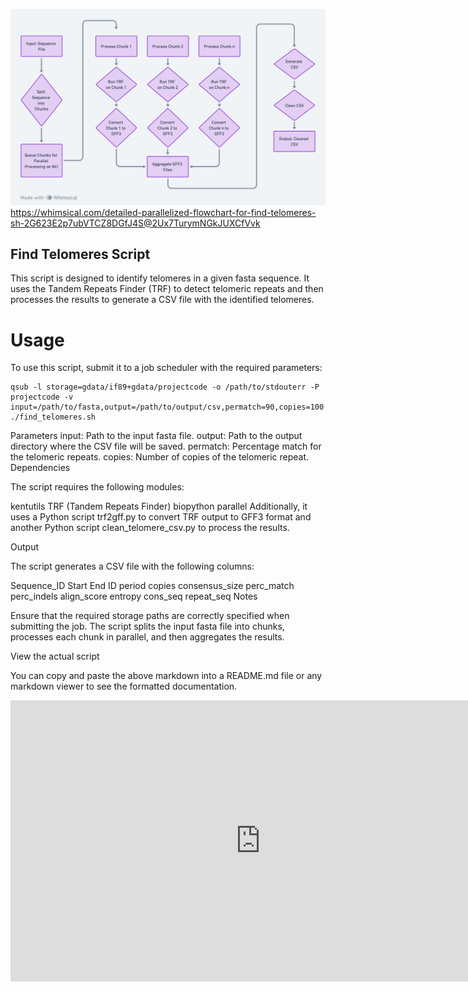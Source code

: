 ![Description of the Image](images/flow.png)
https://whimsical.com/detailed-parallelized-flowchart-for-find-telomeres-sh-2G623E2p7ubVTCZ8DGfJ4S@2Ux7TurymNGkJUXCfVvk

## Find Telomeres Script

This script is designed to identify telomeres in a given fasta sequence. It uses the Tandem Repeats Finder (TRF) to detect telomeric repeats and then processes the results to generate a CSV file with the identified telomeres.

# Usage

To use this script, submit it to a job scheduler with the required parameters:

``` 
qsub -l storage=gdata/if89+gdata/projectcode -o /path/to/stdouterr -P projectcode -v input=/path/to/fasta,output=/path/to/output/csv,permatch=90,copies=100 ./find_telomeres.sh

```
Parameters 
input: Path to the input fasta file.
output: Path to the output directory where the CSV file will be saved.
permatch: Percentage match for the telomeric repeats.
copies: Number of copies of the telomeric repeat.
Dependencies

The script requires the following modules:

kentutils
TRF (Tandem Repeats Finder)
biopython
parallel
Additionally, it uses a Python script trf2gff.py to convert TRF output to GFF3 format and another Python script clean_telomere_csv.py to process the results.

Output

The script generates a CSV file with the following columns:

Sequence_ID
Start
End
ID
period
copies
consensus_size
perc_match
perc_indels
align_score
entropy
cons_seq
repeat_seq
Notes

Ensure that the required storage paths are correctly specified when submitting the job. The script splits the input fasta file into chunks, processes each chunk in parallel, and then aggregates the results.

View the actual script

You can copy and paste the above markdown into a README.md file or any markdown viewer to see the formatted documentation.

<iframe style="border:none" width="800" height="450" src="https://whimsical.com/embed/2G623E2p7ubVTCZ8DGfJ4S@2Ux7TurymNGkJUXCfVvk"></iframe>
